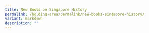 ```yaml
---
title: New Books on Singapore History
permalink: /holding-area/permalink/new-books-singapore-history/
variant: markdown
description: ""
---
```

